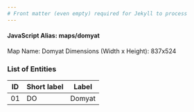 ```yaml
---
# Front matter (even empty) required for Jekyll to process
---
```


#### JavaScript Alias: maps/domyat

Map Name: Domyat
Dimensions (Width x Height): 837x524





### List of Entities

ID | Short label | Label
---|---|---|
01|DO|Domyat

